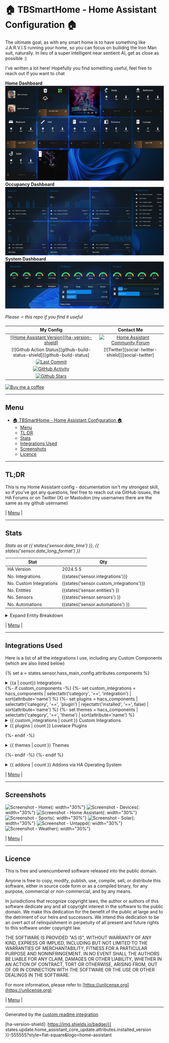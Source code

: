 # 🏠 TBSmartHome - Home Assistant Configuration 🏠

The ultimate goal, as with any smart home is to have something like J.A.R.V.I.S running your home, so you can focus on builidng the Iron Man suit, naturally. In lieu of a super intelligent near sentient AI, get as close as possible :)

I've written a lot here! Hopefully you find something useful, feel free to reach out if you want to chat

**Home Dashboard**
![Homescreen](./.storage/images/homescreen.png "Homescreen")
**Occupancy Dashboard**
![Occupancy](./.storage/images/occupancy.png "Occupancy")
**System Dashboard**
![System Stats](./.storage/images/system-stats.png "System Stats")

_Please ⭐ this repo if you find it useful_

| My Config | Contact Me |
| :---: | :---: |
| [![Home Assistant Version][ha-version-shield]][ha-version] | [![Home Assistant Community Forum][ha-community-shield]][ha-community] |
| [![Github Action Status][github-build-status-shield]][github-build-status] | [![Twitter][social-twitter-shield]][social-twitter] |
| [![Last Commit][github-last-commit]][github-master] | | ![Mastodon Follow](https://img.shields.io/mastodon/follow/000451950?domain=https%3A%2F%2Fmastodon.social) |
| [![GitHub Activity][commits-shield]][commits] |  |
| [![Github Stars][github-stars-shield]][github-stars] | |

[![Buy me a coffee][buymeacoffee-shield]][buymeacoffee]

---

## Menu

<!-- START doctoc generated TOC please keep comment here to allow auto update -->
<!-- DON'T EDIT THIS SECTION, INSTEAD RE-RUN doctoc TO UPDATE -->



- [🏠 TBSmartHome - Home Assistant Configuration 🏠](#-tbsmarthome---home-assistant-configuration-)
  - [Menu](#menu)
  - [TL;DR](#tldr)
  - [Stats](#stats)
  - [Integrations Used](#integrations-used)
  - [Screenshots](#screenshots)
  - [Licence](#licence)
<!-- END doctoc generated TOC please keep comment here to allow auto update -->
---

## TL;DR

This is my Home Assistant config - documentation isn't my strongest skill, so if you've got any questions, feel free to reach out via GitHub issues, the HA Forums or on Twitter (X) or Mastodon (my usernames there are the same as my github username)

| [Menu](#menu) |

---

## Stats

_Stats as at {{ states('sensor.date_time') }}, {{ states('sensor.date_long_format') }}_

| Stat | Qty |
| ---|-- |
| HA Version | 2024.5.5 |
| No. Integrations | {{states('sensor.integrations')}} |
| No. Custom Integrations | {{states('sensor.custom_integrations')}} |
| No. Entities | {{states('sensor.entities') }} |
| No. Sensors | {{states('sensor.sensors') }} |
| No. Automations | {{states('sensor.automations') }} |

<details>
<summary>Expand Entity Breakdown</summary>

Type | Qty
-- | --
{{states.sensor.air_quality.attributes.friendly_name|replace('Home Assistant ','')}} | {{states('sensor.air_quality')}}
{{states.sensor.alarm_control_panels.attributes.friendly_name|replace('Home Assistant ','')}} | {{states('sensor.alarm_control_panels')}}
{{states.sensor.areas.attributes.friendly_name|replace('Home Assistant ','')}} | {{states('sensor.areas')}}
{{states.sensor.binary_sensors.attributes.friendly_name|replace('Home Assistant ','')}} | {{states('sensor.binary_sensors')}}
{{states.sensor.buttons.attributes.friendly_name|replace('Home Assistant ','')}} | {{states('sensor.buttons')}}
{{states.sensor.calendars.attributes.friendly_name|replace('Home Assistant ','')}} | {{states('sensor.calendars')}}
{{states.sensor.cameras.attributes.friendly_name|replace('Home Assistant ','')}} | {{states('sensor.cameras')}}
{{states.sensor.climate.attributes.friendly_name|replace('Home Assistant ','')}} | {{states('sensor.climate')}}
{{states.sensor.covers.attributes.friendly_name|replace('Home Assistant ','')}} | {{states('sensor.covers')}}
{{states.sensor.dates.attributes.friendly_name|replace('Home Assistant ','')}} | {{states('sensor.dates')}}
{{states.sensor.datetimes.attributes.friendly_name|replace('Home Assistant ','')}} | {{states('sensor.datetimes')}}
{{states.sensor.device_trackers.attributes.friendly_name|replace('Home Assistant ','')}} | {{states('sensor.device_trackers')}}
{{states.sensor.devices.attributes.friendly_name|replace('Home Assistant ','')}} | {{states('sensor.devices')}}
{{states.sensor.fans.attributes.friendly_name|replace('Home Assistant ','')}} | {{states('sensor.fans')}}
{{states.sensor.humidifiers.attributes.friendly_name|replace('Home Assistant ','')}} | {{states('sensor.humidifiers')}}
{{states.sensor.images.attributes.friendly_name|replace('Home Assistant ','')}} | {{states('sensor.images')}}
{{states.sensor.input_booleans.attributes.friendly_name|replace('Home Assistant ','')}} | {{states('sensor.input_booleans')}}
{{states.sensor.input_buttons.attributes.friendly_name|replace('Home Assistant ','')}} | {{states('sensor.input_buttons')}}
{{states.sensor.input_datetimes.attributes.friendly_name|replace('Home Assistant ','')}} | {{states('sensor.input_datetimes')}}
{{states.sensor.input_numbers.attributes.friendly_name|replace('Home Assistant ','')}} | {{states('sensor.input_numbers')}}
{{states.sensor.input_selects.attributes.friendly_name|replace('Home Assistant ','')}} | {{states('sensor.input_selects')}}
{{states.sensor.input_texts.attributes.friendly_name|replace('Home Assistant ','')}} | {{states('sensor.input_texts')}}
{{states.sensor.lights.attributes.friendly_name|replace('Home Assistant ','')}} | {{states('sensor.lights')}}
{{states.sensor.locks.attributes.friendly_name|replace('Home Assistant ','')}} | {{states('sensor.locks')}}
{{states.sensor.media_players.attributes.friendly_name|replace('Home Assistant ','')}} | {{states('sensor.media_players')}}
{{states.sensor.numbers.attributes.friendly_name|replace('Home Assistant ','')}} | {{states('sensor.numbers')}}
{{states.sensor.persistent_notifications.attributes.friendly_name|replace('Home Assistant ','')}} | {{states('sensor.persistent_notifications')}}
{{states.sensor.persons.attributes.friendly_name|replace('Home Assistant ','')}} | {{states('sensor.persons')}}
{{states.sensor.remotes.attributes.friendly_name|replace('Home Assistant ','')}} | {{states('sensor.remotes')}}
{{states.sensor.scenes.attributes.friendly_name|replace('Home Assistant ','')}} | {{states('sensor.scenes')}}
{{states.sensor.scripts.attributes.friendly_name|replace('Home Assistant ','')}} | {{states('sensor.scripts')}}
{{states.sensor.selects.attributes.friendly_name|replace('Home Assistant ','')}} | {{states('sensor.selects')}}
{{states.sensor.sensors.attributes.friendly_name|replace('Home Assistant ','')}} | {{states('sensor.sensors')}}
{{states.sensor.sirens.attributes.friendly_name|replace('Home Assistant ','')}} | {{states('sensor.sirens')}}
{{states.sensor.stt.attributes.friendly_name|replace('Home Assistant ','')}} | {{states('sensor.stt')}}
{{states.sensor.suns.attributes.friendly_name|replace('Home Assistant ','')}} | {{states('sensor.suns')}}
{{states.sensor.switches.attributes.friendly_name|replace('Home Assistant ','')}} | {{states('sensor.switches')}}
{{states.sensor.texts.attributes.friendly_name|replace('Home Assistant ','')}} | {{states('sensor.texts')}}
{{states.sensor.times.attributes.friendly_name|replace('Home Assistant ','')}} | {{states('sensor.times')}}
{{states.sensor.tts.attributes.friendly_name|replace('Home Assistant ','')}} | {{states('sensor.tts')}}
{{states.sensor.update.attributes.friendly_name|replace('Home Assistant ','')}} | {{states('sensor.update')}}
{{states.sensor.vacuums.attributes.friendly_name|replace('Home Assistant ','')}} | {{states('sensor.vacuums')}}
{{states.sensor.water_heaters.attributes.friendly_name|replace('Home Assistant ','')}} | {{states('sensor.water_heaters')}}
{{states.sensor.weather.attributes.friendly_name|replace('Home Assistant ','')}} | {{states('sensor.weather')}}
{{states.sensor.zones.attributes.friendly_name|replace('Home Assistant ','')}} | {{states('sensor.zones')}}
</details>

| [Menu](#menu) |

---

## Integrations Used

Here is a list of all the integrations I use, including any Custom Components (which are also listed below)

{% set a = states.sensor.hass_main_config.attributes.components %}
<details><summary>{{a | count}} Integrations</summary>

| Name |
| --- |
{%- for integration in a|sort %}
| [{{integration}}](https://www.home-assistant.io/components/{{integration}}) | {%- endfor %}
</details>
{%- if custom_components -%}
  {%- set custom_integrations = hacs_components | selectattr('category', '==', 'integration') | sort(attribute='name') %}
  {%- set plugins = hacs_components | selectattr('category', '==', 'plugin') | rejectattr('installed', '==', false) | sort(attribute='name') %}
  {%- set themes = hacs_components | selectattr('category', '==', 'theme') | sort(attribute='name') %}

<details><summary>{{ custom_integrations | count }} Custom Integrations</summary>

| Name | Version | Description | Authors |
| --- | --- | --- | --- |
{%- for integration in custom_integrations -%}
  {%- set url = integration.documentation if integration.documentation != none -%}
  {%- set name = integration.name | replace('HACS', 'Home Assistant Community Store (HACS)') -%}
  {%- set description = integration.description -%}
  {%- set authors = integration.authors -%}
  {%- set codeowners = integration | selectattr('name', '==', integration.name) | map(attribute='codeowners') | join -%}
  {%- set version = '' -%}
  {%- if integration.last_version not in ['', none] -%}
    {%- set version = ' [v' ~ integration.last_version | replace('v', '') ~ ']' -%}
  {%- endif %}
| [{{ name | trim }}]({{ url | trim }}) | {{ version }} | {{ description | trim if description not in ['', none] }} | {%- if authors | count > 0 %}{% for author in authors -%}[{{ author }}](https://github.com/{{ author | replace('@', '') }}){{ ', ' if not loop.last }}{%- endfor %}.{%- endif -%} |
{%- endfor %}
</details>

<details><summary>{{ plugins | count }} Lovelace Plugins</summary>

| Name | Version | Description |
| --- | --- | --- |
{%- if plugins | count > 0 -%}
{%- for plugin in plugins -%}
  {%- set name = plugin.name | trim %}
  {%- set version = '' -%}
  {%- if plugin.installed_version not in ['', none] -%}
    {%- set version = ' [v' ~ plugin.installed_version | replace('v', '') ~ ']' -%}
  {%- endif %}
| [{{ name }}]({{ plugin.documentation | trim }}) | {{ version }} | {{ plugin.description | trim if plugin.description not in ['', none] }} |
{%- endfor %}
</details>

{%- endif -%}

<details><summary>{{ themes | count }} Themes</summary>

| Name | Version | Description |
| --- | --- | --- |
{%- if themes | count > 0 -%}
{%- for theme in themes -%}
  {%- set name = theme.name | trim %}
  {%- set version = '' -%}
  {%- if theme.installed_version not in ['', none] -%}
    {%- set version = ' [v' ~ theme.installed_version | replace('v', '') ~ ']' -%}
  {%- endif %}
| [{{ name }}]({{ theme.documentation | trim }}) | {{ version }} | {{ theme.description | trim if theme.description not in ['', none] }} |
{%- endfor %}
</details>

{%- endif -%}
{%- endif %}

<details><summary>{{ addons | count }} Addons via HA Operating System</summary>

| Name | Version | Description | Repository |
| --- | --- | --- | --- |
{%- for addon in addons | sort(attribute='name') %}
| {{addon.name}} | {{addon.version}} | {{addon.description}} | {{addon.repository }} |
{%- endfor %}
</details>


| [Menu](#menu) |

---

## Screenshots

![Screenshot - Home](./.assets/home.png?raw=True){: width="30%"}
![Screenshot - Devices](./.assets/devices.png?raw=True){: width="30%"}
![Screenshot - Home Assistant](./.assets/homeassistant.png?raw=True){: width="30%"}
![Screenshot - Sports](./.assets/sports.png?raw=True){: width="30%"}
![Screenshot - Solar](./.assets/solar.png?raw=True){: width="30%"}
![Screenshot - Untappd](./.assets/untappd.png?raw=True){: width="30%"}
![Screenshot - Weather](./.assets/weather.png?raw=True){: width="30%"}

| [Menu](#menu) |

---

## Licence

This is free and unencumbered software released into the public domain.

Anyone is free to copy, modify, publish, use, compile, sell, or distribute this software, either in source code form or as a compiled binary, for any purpose, commercial or non-commercial, and by any means.

In jurisdictions that recognize copyright laws, the author or authors of this software dedicate any and all copyright interest in the software to the public domain. We make this dedication for the benefit of the public at large and to the detriment of our heirs and successors. We intend this dedication to be an overt act of relinquishment in perpetuity of all present and future rights to this software under copyright law.

THE SOFTWARE IS PROVIDED "AS IS", WITHOUT WARRANTY OF ANY KIND, EXPRESS OR IMPLIED, INCLUDING BUT NOT LIMITED TO THE WARRANTIES OF MERCHANTABILITY, FITNESS FOR A PARTICULAR PURPOSE AND NONINFRINGEMENT. IN NO EVENT SHALL THE AUTHORS BE LIABLE FOR ANY CLAIM, DAMAGES OR OTHER LIABILITY, WHETHER IN AN ACTION OF CONTRACT, TORT OR OTHERWISE, ARISING FROM, OUT OF OR IN CONNECTION WITH THE SOFTWARE OR THE USE OR OTHER DEALINGS IN THE SOFTWARE.

For more information, please refer to [https://unlicense.org](https://unlicense.org)

| [Menu](#menu) |

---

Generated by the [custom readme integration](https://github.com/custom-components/readme)

[buymeacoffee-shield]: https://www.buymeacoffee.com/assets/img/guidelines/download-assets-sm-2.svg
[buymeacoffee]: https://buymeacoffee.com/sebburrell

[home-assistant]: https://home-assistant.io

[ha-version]: https://www.home-assistant.io/blog/categories/release-notes/
[ha-version-shield]: https://img.shields.io/badge/{{ states.update.home_assistant_core_update.attributes.installed_version }}-555555?style=flat-square&logo=home-assistant

[github-last-commit]: https://img.shields.io/github/last-commit/hankanman/HomeAssistantConfig/master?style=flat-square&logo=github&logoColor=838B95
[github-master]: https://github.com/hankanman/HomeAssistantConfig/commits/master

[commits-shield]: https://img.shields.io/github/commit-activity/m/hankanman/HomeAssistantConfig/master?style=flat-square&logo=github&logoColor=838B95
[commits]: https://github.com/hankanman/HomeAssistantConfig/commits/master

[forum-shield]: https://img.shields.io/discourse/topics?style=flat-square&label=community&logo=discourse&color=46B4ED&logoColor=46B4ED&server=https%3A%2F%2Fcommunity.home-assistant.io
[forum]: https://community.home-assistant.io

[automations]: https://github.com/Hankanman/Home-Assistant/blob/master/automations.yaml
[integrations]: https://github.com/Hankanman/Home-Assistant/tree/master/configuration

[github-stars-shield]: https://img.shields.io/github/stars/hankanman/HomeAssistantConfig.svg?style=plasticr
[github-stars]: https://github.com/hankanman/HomeAssistantConfig/stargazers

[ha-community-shield]: https://img.shields.io/badge/HA%20community-forum-orange
[ha-community]: https://community.home-assistant.io/u/hankanman/summary
